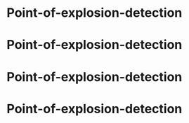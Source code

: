 # Point-of-explosion-detection
# Point-of-explosion-detection
# Point-of-explosion-detection
# Point-of-explosion-detection
